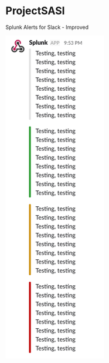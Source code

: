 # ProjectSASI
Splunk Alerts for Slack - Improved

![Example Slack Alerts](https://github.com/jacob-hudson/ProjectSASI/blob/master/data/img/example.png?raw=true "Example Slack Alerts")

